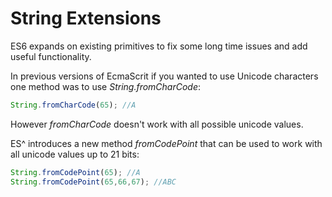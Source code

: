 # String Extensions 

ES6 expands on existing primitives to fix some long time issues and add useful functionality. 

In previous versions of EcmaScrit if you wanted to use Unicode characters one method was to use *String.fromCharCode*: 

```javascript 
String.fromCharCode(65); //A
```

However *fromCharCode* doesn't work with all possible unicode values. 

ES^ introduces a new method *fromCodePoint* that can be used to work with all unicode values up to 21 bits: 

```javascript 
String.fromCodePoint(65); //A
String.fromCodePoint(65,66,67); //ABC
```

